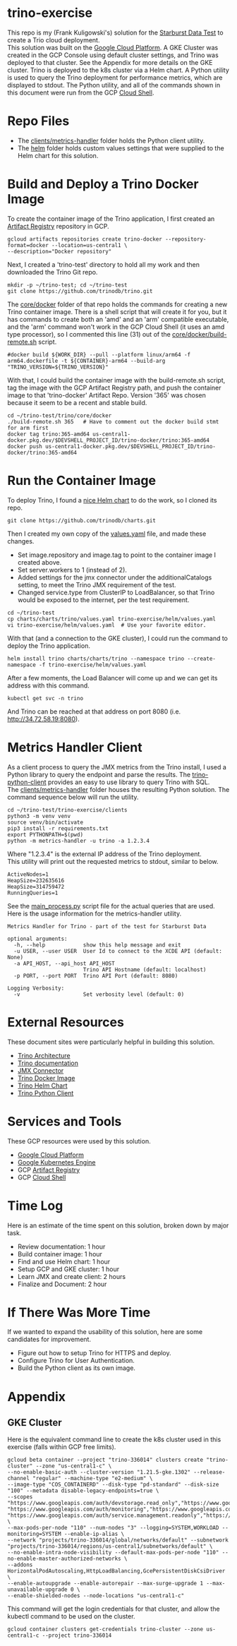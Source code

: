 # trino-exercise
This repo is my (Frank Kuligowski's) solution for the [Starburst Data Test](https://starburst.io) to create a Trio cloud deployment.  
This solution was built on the [Google Cloud Platform](https://cloud.google.com/). 
A GKE Cluster was created in the GCP Console using default cluster settings, and Trino was deployed to that cluster. See the Appendix for more details on the GKE cluster. 
Trino is deployed to the k8s cluster via a Helm chart.  A Python utility is used to query the Trino deployment for performance metrics, which are displayed to stdout. 
The Python utility, and all of the commands shown in this document were run from the GCP [Cloud Shell](https://cloud.google.com/shell/docs?hl=en).  

# Repo Files
- The [clients/metrics-handler](clients/metrics-handler) folder holds the Python client utility.  
- The [helm](helm) folder holds custom values settings that were supplied to the Helm chart for this solution.  

# Build and Deploy a Trino Docker Image  
To create the container image of the Trino application, I first created an [Artifact Registry](https://cloud.google.com/artifact-registry/docs) repository in GCP.  
```
gcloud artifacts repositories create trino-docker --repository-format=docker --location=us-central1 \
--description="Docker repository"
```

Next, I created a 'trino-test' directory to hold all my work and then downloaded the Trino Git repo. 
```
mkdir -p ~/trino-test; cd ~/trino-test
git clone https://github.com/trinodb/trino.git
```
The [core/docker](https://github.com/trinodb/trino/tree/master/core/docker) folder of that repo holds the commands for creating a new Trino container image. There is a shell script that will create it for you, but it has commands to create both an 'amd' and an 'arm' compatible executable, and the 'arm' command won't work in the GCP Cloud Shell (it uses an amd type processor), so I commented this line (31) out of the [core/docker/build-remote.sh](https://github.com/trinodb/trino/blob/master/core/docker/build-remote.sh) script.  
```
#docker build ${WORK_DIR} --pull --platform linux/arm64 -f arm64.dockerfile -t ${CONTAINER}-arm64 --build-arg "TRINO_VERSION=${TRINO_VERSION}"
```
With that, I could build the container image with the build-remote.sh script, tag the image with the GCP Artifact Registry path, and push the container image to that 'trino-docker' Artifact Repo. Version '365' was chosen because it seem to be a recent and stable build.  
```
cd ~/trino-test/trino/core/docker
./build-remote.sh 365   # Have to comment out the docker build stmt for arm first
docker tag trino:365-amd64 us-central1-docker.pkg.dev/$DEVSHELL_PROJECT_ID/trino-docker/trino:365-amd64
docker push us-central1-docker.pkg.dev/$DEVSHELL_PROJECT_ID/trino-docker/trino:365-amd64
```

# Run the Container Image  
To deploy Trino, I found a [nice Helm chart](https://github.com/trinodb/charts) to do the work, so I cloned its repo.  
```
git clone https://github.com/trinodb/charts.git
```
Then I created my own copy of the [values.yaml](helm/values.yaml) file, and made these changes.  
- Set image.repository and image.tag to point to the container image I created above.  
- Set server.workers to 1 (instead of 2).  
- Added settings for the jmx connector under the additionalCatalogs setting, to meet the Trino JMX requirement of the test.  
- Changed service.type from ClusterIP to LoadBalancer, so that Trino would be exposed to the internet, per the test requirement.  
```
cd ~/trino-test
cp charts/charts/trino/values.yaml trino-exercise/helm/values.yaml
vi trino-exercise/helm/values.yaml  # Use your favorite editor.
```
With that (and a connection to the GKE cluster), I could run the command to deploy the Trino application.  
```
helm install trino charts/charts/trino --namespace trino --create-namespace -f trino-exercise/helm/values.yaml
```
After a few moments, the Load Balancer will come up and we can get its address with this command.  
```
kubectl get svc -n trino
```
And Trino can be reached at that address on port 8080 (i.e. http://34.72.58.19:8080).  

# Metrics Handler Client
As a client process to query the JMX metrics from the Trino install, I used a Python library to query the endpoint and parse the results. The [trino-python-client](https://github.com/trinodb/trino-python-client) provides an easy to use library to query Trino with SQL.  
The [clients/metrics-handler](clients/metrics-handler) folder houses the resulting Python solution. The command sequence below will run the utility.  
```
cd ~/trino-test/trino-exercise/clients
python3 -m venv venv
source venv/bin/activate
pip3 install -r requirements.txt
export PYTHONPATH=$(pwd)
python -m metrics-handler -u trino -a 1.2.3.4
```
Where "1.2.3.4" is the external IP address of the Trino deployment.  
This utility will print out the requested metrics to stdout, similar to below.  
```
ActiveNodes=1
HeapSize=232635616
HeapSize=314759472
RunningQueries=1
```
See the [main_process.py](clients/metrics-handler/main_process.py) script file for the actual queries that are used.  
Here is the usage information for the metrics-handler utility.  
```
Metrics Handler for Trino - part of the test for Starburst Data

optional arguments:
  -h, --help            show this help message and exit
  -u USER, --user USER  User Id to connect to the XCDE API (default: None)
  -a API_HOST, --api_host API_HOST
                        Trino API Hostname (default: localhost)
  -p PORT, --port PORT  Trino API Port (default: 8080)

Logging Verbosity:
  -v                    Set verbosity level (default: 0)
  ```

# External Resources  
These document sites were particularly helpful in building this solution.  
- [Trino Architecture](https://www.oreilly.com/library/view/trino-the-definitive/9781098107703/ch04.html)
- [Trino documentation](https://trino.io/docs/current/overview/concepts.html)
- [JMX Connector](https://trino.io/docs/current/connector/jmx.html#configuration)
- [Trino Docker Image](https://github.com/trinodb/trino/tree/master/core/docker)
- [Trino Helm Chart](https://github.com/trinodb/charts)
- [Trino Python Client](https://github.com/trinodb/trino-python-client)

# Services and Tools  
These GCP resources were used by this solution.
- [Google Cloud Platform](https://cloud.google.com/)
- [Google Kubernetes Engine](https://cloud.google.com/kubernetes-engine/docs)
- GCP [Artifact Registry](https://cloud.google.com/artifact-registry/docs)
- GCP [Cloud Shell](https://cloud.google.com/shell/docs?hl=en)

# Time Log  
Here is an estimate of the time spent on this solution, broken down by major task.  
- Review documentation: 1 hour
- Build container image: 1 hour
- Find and use Helm chart: 1 hour
- Setup GCP and GKE cluster: 1 hour
- Learn JMX and create client: 2 hours
- Finalize and Document: 2 hour

# If There Was More Time  
If we wanted to expand the usability of this solution, here are some candidates for improvement.  
- Figure out how to setup Trino for HTTPS and deploy.  
- Configure Trino for User Authentication.  
- Build the Python client as its own image.  

# Appendix  
## GKE Cluster  
Here is the equivalent command line to create the k8s cluster used in this exercise (falls within GCP free limits).  
```
gcloud beta container --project "trino-336014" clusters create "trino-cluster" --zone "us-central1-c" \
--no-enable-basic-auth --cluster-version "1.21.5-gke.1302" --release-channel "regular" --machine-type "e2-medium" \
--image-type "COS_CONTAINERD" --disk-type "pd-standard" --disk-size "100" --metadata disable-legacy-endpoints=true \
--scopes "https://www.googleapis.com/auth/devstorage.read_only","https://www.googleapis.com/auth/logging.write",\
"https://www.googleapis.com/auth/monitoring","https://www.googleapis.com/auth/servicecontrol",\
"https://www.googleapis.com/auth/service.management.readonly","https://www.googleapis.com/auth/trace.append" \
--max-pods-per-node "110" --num-nodes "3" --logging=SYSTEM,WORKLOAD --monitoring=SYSTEM --enable-ip-alias \
--network "projects/trino-336014/global/networks/default" --subnetwork "projects/trino-336014/regions/us-central1/subnetworks/default" \
--no-enable-intra-node-visibility --default-max-pods-per-node "110" --no-enable-master-authorized-networks \
--addons HorizontalPodAutoscaling,HttpLoadBalancing,GcePersistentDiskCsiDriver \
--enable-autoupgrade --enable-autorepair --max-surge-upgrade 1 --max-unavailable-upgrade 0 \
--enable-shielded-nodes --node-locations "us-central1-c"
```
This command will get the login credentials for that cluster, and allow the kubectl command to be used on the cluster.  
```
gcloud container clusters get-credentials trino-cluster --zone us-central1-c --project trino-336014
```

